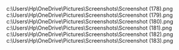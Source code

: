 c:\Users\Hp\OneDrive\Pictures\Screenshots\Screenshot (178).png c:\Users\Hp\OneDrive\Pictures\Screenshots\Screenshot (179).png c:\Users\Hp\OneDrive\Pictures\Screenshots\Screenshot (180).png c:\Users\Hp\OneDrive\Pictures\Screenshots\Screenshot (181).png c:\Users\Hp\OneDrive\Pictures\Screenshots\Screenshot (182).png c:\Users\Hp\OneDrive\Pictures\Screenshots\Screenshot (183).png